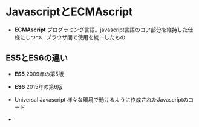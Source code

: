 # JavascriptとECMAscript

- **ECMAscript**
  プログラミング言語。javascript言語のコア部分を維持した仕様にしつつ、ブラウザ間で使用を統一したもの

## ES5とES6の違い
- **ES5** 2009年の第5版
- **ES6** 2015年の第6版

- Universal Javascript 様々な環境で動けるように作成されたJavascriptのコード

- 
